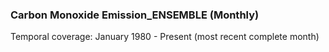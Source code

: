 ### Carbon Monoxide Emission_ENSEMBLE (Monthly)
Temporal coverage: January 1980 - Present (most recent complete month)
